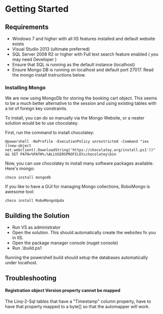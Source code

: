 # Getting Started #

## Requirements ##

- Windows 7 and higher with all IIS features installed and default website exists
- Visual Studio 2013 (ultimate preferred)
- SQL Server 2008 R2 or higher with Full text search feature enabled ( you may need Developer  )
- Ensure that SQL is running as the default instance (localhost)
- Ensure Mongo DB is running on localhost and default port 27017. Read the mongo install instructions below. 

### Installing Mongo ###

We are now using MongoDb for storing the booking cart object. This seems to be 
a much better alternative to the session and using existing tables with a lot of 
foreign key constraints. 

To install, you can do so manually via the Mongo Website, or a neater solution 
would be to use chocolatey.

First, run the command to install chocolatey:

    @powershell -NoProfile -ExecutionPolicy unrestricted -Command "iex ((new-object net.webclient).DownloadString('https://chocolatey.org/install.ps1'))" && SET PATH=%PATH%;%ALLUSERSPROFILE%\chocolatey\bin

Now, you can use chocolatey to install many software packages available. Here's mongo:

    choco install mongodb

If you like to have a GUI for managing Mongo collections, RoboMongo is awesome tool:
 
    choco install RoboMongoUpda

## Building the Solution ##

- Run VS as administrator
- Open the solution. This should automatically create the websites fo you in IIS.
- Open the package manager console (nuget console)
- Run .\build.ps1

Running the powershell build should setup the databases automatically under localhost.

## Troubleshooting

#### Registration object Version property cannot be mapped 

The Linq-2-Sql tables that have a "Timestamp" column property, have to have that
property mapped to a byte[] so that the automapper will work.